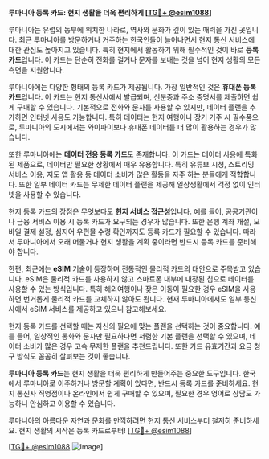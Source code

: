 **루마니아 등록 카드: 현지 생활을 더욱 편리하게 [[TG💪+ @esim1088](https://t.me/s/esim1088)]**

루마니아는 유럽의 동부에 위치한 나라로, 역사와 문화가 깊이 있는 매력을 가진 곳입니다. 최근 루마니아를 방문하거나 거주하는 한국인들이 늘어나면서 현지 통신 서비스에 대한 관심도 높아지고 있습니다. 특히 현지에서 활동하기 위해 필수적인 것이 바로 **등록 카드**입니다. 이 카드는 단순히 전화를 걸거나 문자를 보내는 것을 넘어 현지 생활의 모든 측면을 지원합니다.

루마니아에는 다양한 형태의 등록 카드가 제공됩니다. 가장 일반적인 것은 **휴대폰 등록 카드**입니다. 이 카드는 현지 통신사에서 발급되며, 신분증과 주소 증명서를 제출하면 쉽게 구매할 수 있습니다. 기본적으로 전화와 문자를 사용할 수 있지만, 데이터 플랜을 추가하면 인터넷 사용도 가능합니다. 특히 데이터는 현지 여행이나 장기 거주 시 필수품으로, 루마니아의 도시에서는 와이파이보다 휴대폰 데이터를 더 많이 활용하는 경우가 많습니다.

또한 루마니아에는 **데이터 전용 등록 카드**도 존재합니다. 이 카드는 데이터 사용에 특화된 제품으로, 데이터만 필요한 상황에서 매우 유용합니다. 특히 유튜브 시청, 스트리밍 서비스 이용, 지도 앱 활용 등 데이터 소비가 많은 활동을 자주 하는 분들에게 적합합니다. 또한 일부 데이터 카드는 무제한 데이터 플랜을 제공해 일상생활에서 걱정 없이 인터넷을 사용할 수 있습니다.

현지 등록 카드의 장점은 무엇보다도 **현지 서비스 접근성**입니다. 예를 들어, 공공기관이나 금융 서비스 이용 시 등록 카드가 요구되는 경우가 많습니다. 또한 은행 계좌 개설, 모바일 결제 설정, 심지어 우편물 수령 확인까지도 등록 카드가 필요할 수 있습니다. 따라서 루마니아에서 오래 머물거나 현지 생활을 계획 중이라면 반드시 등록 카드를 준비해야 합니다.

한편, 최근에는 **eSIM** 기술이 등장하며 전통적인 물리적 카드의 대안으로 주목받고 있습니다. eSIM은 물리적 카드를 사용하지 않고 스마트폰 내부에 내장된 칩으로 데이터를 사용할 수 있는 방식입니다. 특히 해외여행이나 잦은 이동이 필요한 경우 eSIM을 사용하면 번거롭게 물리적 카드를 교체하지 않아도 됩니다. 현재 루마니아에서도 일부 통신사에서 eSIM 서비스를 제공하고 있으니 참고해보세요.

현지 등록 카드를 선택할 때는 자신의 필요에 맞는 플랜을 선택하는 것이 중요합니다. 예를 들어, 일상적인 통화와 문자만 필요하다면 저렴한 기본 플랜을 선택할 수 있으며, 데이터 소비가 많은 경우 고속 무제한 플랜을 추천드립니다. 또한 카드 유효기간과 요금 청구 방식도 꼼꼼히 살펴보는 것이 좋습니다.

**루마니아 등록 카드**는 현지 생활을 더욱 편리하게 만들어주는 중요한 도구입니다. 한국에서 루마니아로 이주하거나 방문할 계획이 있다면, 반드시 등록 카드를 준비하세요. 현지 통신사 직영점이나 온라인에서 쉽게 구매할 수 있으며, 필요한 경우 영어로 상담도 가능하니 안심하고 이용할 수 있습니다.

루마니아의 아름다운 자연과 문화를 만끽하려면 현지 통신 서비스부터 철저히 준비하세요. 현지 생활의 시작은 등록 카드로부터! [[TG💪+ @esim1088](https://t.me/s/esim1088)]

[[TG💪+ @esim1088](https://t.me/s/esim1088) ![Image](https://i.postimg.cc/Y0z9fWf4/image.png)]